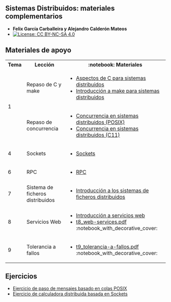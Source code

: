 
## Sistemas Distribuidos: materiales complementarios
+ **Felix García Carballeira y Alejandro Calderón Mateos**
+ [![License: CC BY-NC-SA 4.0](https://img.shields.io/badge/License-CC%20BY--NC--SA%204.0-blue.svg)](https://github.com/acaldero/uc3m_sd/blob/main/LICENSE)


## Materiales de apoyo

 <html>
 <small>
 <table>
  <tr><th>Tema</th><th>Lección</th><th>:notebook: Materiales</th></tr>
  <tr>
      <td rowspan="2">1</td>
      <td>Repaso de C y make</td>
      <td><ul>
        <li> <a href="https://github.com/acaldero/uc3m_sd/blob/main/transparencias/ssdd_c.md">Aspectos de C para sistemas distribuidos</a></li>
        <li> <a href="https://github.com/acaldero/uc3m_sd/blob/main/transparencias/ssdd_make.md">Introducción a make para sistemas distribuidos</a></li>
      </ul></td>
  </tr>
  <tr>
      <td>Repaso de concurrencia</td>
      <td><ul>
        <li> <a href="https://github.com/acaldero/uc3m_sd/blob/main/transparencias/ssdd_threads_posix.md">Concurrencia en sistemas distribuidos (POSIX)</a></li>
        <li> <a href="https://github.com/acaldero/uc3m_sd/blob/main/transparencias/ssdd_threads_c.md">Concurrencia en sistemas distribuidos (C11)</a></li>
      </ul></td>
  </tr>
  <tr>
      <td rowspan="1">4</td>
      <td>Sockets</td>
      <td><ul>
        <li> <a href="https://github.com/acaldero/uc3m_sd/blob/main/transparencias/ssdd_sockets.md">Sockets</a></li>
      </ul></td>
  </tr>
  <tr>
      <td rowspan="1">6</td>
      <td>RPC</td>
      <td><ul>
        <li> <a href="https://github.com/acaldero/uc3m_sd/blob/main/transparencias/ssdd_rpc.md">RPC</a></li>
      </ul></td>
  </tr>
  <tr><td>7</td>
      <td>Sistema de ficheros distribuidos</td>
      <td><ul>
        <li> <a href="https://github.com/acaldero/uc3m_sd/blob/main/transparencias/ssdd_sfd.md">Introducción a los sistemas de ficheros distribuidos</a></li>
      </ul></td>
  </tr>
  <tr><td>8</td>
      <td>Servicios Web</td>
      <td><ul>
        <li> <a href="https://github.com/acaldero/uc3m_sd/blob/main/transparencias/ssdd_web-services.md">Introducción a servicios web</a></li>
        <li> <a href="https://github.com/acaldero/uc3m_sd/blob/main/transparencias/t8_web-services.pdf">t8_web-services.pdf</a> :notebook_with_decorative_cover:</li>
      </ul></td>
  </tr>
  <tr><td>9</td>
      <td>Tolerancia a fallos</td>
      <td><ul>
        <li> <a href="https://github.com/acaldero/uc3m_sd/blob/main/transparencias/t9_tolerancia-a-fallos.pdf">t9_tolerancia-a-fallos.pdf</a> :notebook_with_decorative_cover:</li>
      </ul></td>
  </tr>
 </table>
 </small>
</html>


## Ejercicios

  * [Ejercicio de paso de mensajes basado en colas POSIX](https://github.com/acaldero/uc3m_sd/blob/main/transparencias/e1-pasomensajes-v2a.pdf)
  * [Ejercicio de calculadora distribuida basada en Sockets](https://github.com/acaldero/uc3m_sd/blob/main/transparencias/ejercicio_sockets_calculadora.md)


